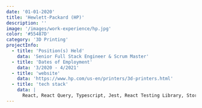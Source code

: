 ```yaml
---
date: '01-01-2020'
title: 'Hewlett-Packard (HP)'
description: ''
image: '/images/work-experience/hp.jpg'
color: '#55487D'
category: '3D Printing'
projectInfo:
  - title: 'Position(s) Held'
    data: 'Senior Full Stack Engineer & Scrum Master'
  - title: 'Dates of Employment'
    data: '3/2020 - 4/2021'
  - title: 'website'
    data: 'https://www.hp.com/us-en/printers/3d-printers.html'
  - title: 'tech stack'
    data: |
      React, React Query, Typescript, Jest, React Testing Library, Storybook, Chromatic, Cypress, Go, Azure Devops for CI, Microfrontends, Emotion, Tailwinds
---
```

